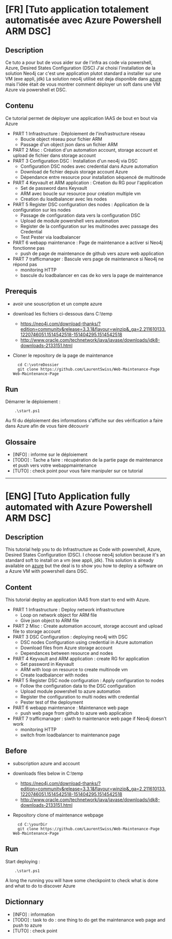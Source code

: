 # [FR] [Tuto application totalement automatisée avec Azure Powershell ARM DSC]

## Description
Ce tuto a pour but de vous aider sur de l'infra as code via powershell, Azure, Desired States Configuration (DSC)
J'ai choisi l'installation de la solution Neo4j car c'est une application plutot standard a installer sur une VM (exe appli, jdk)
La solution neo4j utilisé est deja disponible dans [azure]( https://neo4j.com/blog/deploy-neo4j-microsoft-azure-part-2/)
mais l'idée était de vous montrer comment déployer un soft dans une VM Azure via powershell et DSC.

## Contenu 
Ce tutorial permet de déployer une application IAAS de bout en bout via Azure

* PART 1 Infrastructure : Déploiement de l'insfrastructure réseau
    * Boucle object réseau pour fichier ARM
    * Passage d'un object json dans un fichier ARM
* PART 2 Misc : Création d'un automation account, storage account et upload de fichier dans storage account
* PART 3 Configuration DSC : Installation d'un neo4j via DSC
    * Configuration DSC nodes avec credential dans Azure automation
    * Download de fichier depuis storage account Azure
    * Dépendance entre resource pour installation séquencé de multinode
* PART 4 Keyvault et ARM application : Création du RG pour l'application
    * Set de password dans Keyvault
    * ARM avec boucle sur resource pour  création multiple vm
    * Creation du loadbalancer avec les nodes
* PART 5 Register DSC configuration des nodes : Application de la configuration sur les nodes
    * Passage de configuration data vers la configuration DSC
    * Upload de module powershell vers automation 
    * Register de la configuration sur les multinodes avec passage des Credential
    * Test Pester via loadbalancer
* PART 6 webapp maintenance : Page de maintenance a activer si Neo4j fonctionne pas
    * push de page de maintenance de github vers azure web application
* PART 7 trafficmanager : Bascule vers page de maintenance si Neo4j ne répond pas
    * monitoring HTTP 
    * bascule du loadbalancer en cas de ko vers la page de maintenance


## Prerequis
- avoir une souscription et un compte azure
- download les fichiers ci-dessous dans C:\temp
    - https://neo4j.com/download-thanks/?edition=community&release=3.3.1&flavour=winzip&_ga=2.211610133.1220746051.1514542518-151404295.1514542518
    - http://www.oracle.com/technetwork/java/javase/downloads/jdk8-downloads-2133151.html
- Cloner le repository de la page de maintenance 

        cd C:\votreDossier
        git clone https://github.com/LaurentSwiss/Web-Maintenance-Page Web-Maintenance-Page

## Run

Démarrer le déploiement :

        .\start.ps1

Au fil du déploiement des informations s'affiche sur des vérification a faire dans Azure afin de vous faire découvrir


## Glossaire
- [INFO] : informe sur le déploiement
- [TODO] : Tache a faire : récupération de la partie page de maintenance et push vers votre webappmaintenance
- [TUTO] : check point pour vous faire manipuler sur ce tutorial

--------------

# [ENG] [Tuto Application fully automated with Azure Powershell ARM DSC]

## Description
This tutorial help you to do Infrastructure as Code with powershell, Azure, Desired States Configuration (DSC).
I choose neo4j solution because it's an standard soft to install on a vm (exe appli, jdk).
This solution is already available on [azure]( https://neo4j.com/blog/deploy-neo4j-microsoft-azure-part-2/)
but the deal is to show you how to deploy a software on a Azure VM with powershell dans DSC.

## Content 
This tutorial deploy an application IAAS from start to end with Azure.

* PART 1 Infrastructure : Deploy network infrastructure
    * Loop on network object for ARM file
    * Give json object to ARM file
* PART 2 Misc : Create automation account, storage account and upload file to storage account
* PART 3 DSC Configuration : deploying neo4j with DSC
    * DSC nodes Configuration using credential in Azure automation
    * Download files from Azure storage account
    * Dependances between resource and nodes
* PART 4 Keyvault and ARM application : create RG for application
    * Set password in Keyvault
    * ARM with loop on resource to create multinode vm
    * Create loadbalancer with nodes
* PART 5 Register DSC node configuration  : Apply configuration to nodes
    * Follow the configuration data to the DSC configuration
    * Upload module powershell to azure automation 
    * Register the configuration to multi nodes with credential
    * Pester test of the deployment
* PART 6 webapp maintenance : Maintenance web page
    * push web page from github to azure web application
* PART 7 trafficmanager : siwth to maintenance web page if Neo4j doesn't work
    * monitoring HTTP 
    * switch from loadbalancer to maintenance page


## Before
- subscription azure and account
- downloads files below in C:\temp
    - https://neo4j.com/download-thanks/?edition=community&release=3.3.1&flavour=winzip&_ga=2.211610133.1220746051.1514542518-151404295.1514542518
    - http://www.oracle.com/technetwork/java/javase/downloads/jdk8-downloads-2133151.html
- Repository clone of maintenance webpage 

        cd C:\yourDir
        git clone https://github.com/LaurentSwiss/Web-Maintenance-Page Web-Maintenance-Page

## Run

Start deploying :

        .\start.ps1

A long the running you will have some checkpoint to check what is done and what to do to discover Azure 


## Dictionnary
- [INFO] : information 
- [TODO] : task to do : one thing to do get the maintenance web page and push to azure
- [TUTO] : check point

